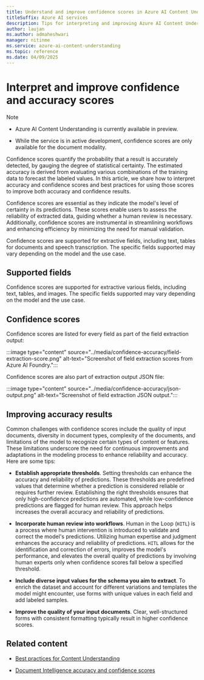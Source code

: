 ```yaml
---
title: Understand and improve confidence scores in Azure AI Content Understanding.
titleSuffix: Azure AI services
description: Tips for interpreting and improving Azure AI Content Understanding accuracy and confidence scores.
author: laujan
ms.author: admaheshwari
manager: nitinme
ms.service: azure-ai-content-understanding
ms.topic: reference
ms.date: 04/09/2025
---
```


# Interpret and improve confidence and accuracy scores

> [!NOTE]
>
> * Azure AI Content Understanding is currently available in preview.
>
> * While the service is in active development, confidence scores are only available for the document modality.

Confidence scores quantify the probability that a result is accurately detected, by gauging the degree of statistical certainty. The estimated accuracy is derived from evaluating various combinations of the training data to forecast the labeled values. In this article, we share how to interpret accuracy and confidence scores and best practices for using those scores to improve both accuracy and confidence results.

Confidence scores are essential as they indicate the model's level of certainty in its predictions. These scores enable users to assess the reliability of extracted data, guiding whether a human review is necessary. Additionally, confidence scores are instrumental in streamlining workflows and enhancing efficiency by minimizing the need for manual validation.

Confidence scores are supported for extractive fields, including text, tables for documents and speech transcription. The specific fields supported may vary depending on the model and the use case.

## Supported fields 

Confidence scores are supported for extractive various fields, including text, tables, and images. The specific fields supported may vary depending on the model and the use case. 

## Confidence scores

Confidence scores are listed for every field as part of the field extraction output:

  :::image type="content" source="../media/confidence-accuracy/field-extraction-score.png" alt-text="Screenshot of field extraction scores from Azure AI Foundry.":::

Confidence scores are also part of extraction output JSON file:

  :::image type="content" source="../media/confidence-accuracy/json-output.png" alt-text="Screenshot of field extraction JSON output.":::
 
## Improving accuracy results

Common challenges with confidence scores include the quality of input documents, diversity in document types, complexity of the documents, and limitations of the model to recognize certain types of content or features. These limitations underscore the need for continuous improvements and adaptations in the modeling process to enhance reliability and accuracy. Here are some tips:

* **Establish appropriate thresholds**. Setting thresholds can enhance the accuracy and reliability of predictions. These thresholds are predefined values that determine whether a prediction is considered reliable or requires further review. Establishing the right thresholds ensures that only high-confidence predictions are automated, while low-confidence predictions are flagged for human review. This approach helps increases the overall accuracy and reliability of predictions.

* **Incorporate human review into workflows**. Human in the Loop (`HITL`) is a process where human intervention is introduced to validate and correct the  model's predictions. Utilizing human expertise and judgment enhances the accuracy and reliability of predictions. `HITL` allows for the identification and correction of errors, improves the model's performance, and elevates the overall quality of predictions by involving human experts only when confidence scores fall below a specified threshold.

* **Include diverse input values for the schema you aim to extract**. To enrich the dataset and account for different variations and templates the model might encounter, use forms with unique values in each field and add labeled samples.

* **Improve the quality of your input documents**. Clear, well-structured forms with consistent formatting typically result in higher confidence scores.

## Related content

* [Best practices for Content Understanding](best-practices.md)

* [Document Intelligence accuracy and confidence scores](../../document-intelligence/concept/accuracy-confidence.md)


